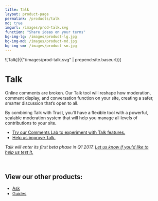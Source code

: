 ```yaml
---
title: Talk
layout: product-page
permalink: /products/talk
md: true
imgurl: /images/prod-talk.svg
function: "Share ideas on your terms"
bg-img-lg: /images/product-lg.jpg
bg-img-md: /images/product-md.jpg
bg-img-sm: /images/product-sm.jpg
---
```


![Talk]({{"/images/prod-talk.svg" | prepend:site.baseurl}})

# Talk 

Online comments are broken. Our Talk tool will reshape how moderation, comment display, and conversation function on your site, creating a safer, smarter discussion that’s open to all.

By combining Talk with Trust, you’ll have a flexible tool with a powerful, scalable moderation system that will help you manage all levels of contributions to your site.

* [Try our Comments Lab to experiment with Talk features.](https://lab.coralproject.net)
* [Help us improve Talk.](/contribute.html#help-us-improve-talk)

*Talk will enter its first beta phase in Q1 2017. [Let us know if you'd like to help us test it.](https://coralproject.net/contact.html)*

&nbsp; 
&nbsp; 


## View our other products:
* [Ask](/products/ask.html)
* [Guides](/products/guides.html)
